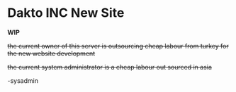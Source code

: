 # Dakto INC New Site

**WIP**


~~the current owner of this server is outsourcing cheap labour from turkey for the new website development~~


~~the current system administrator is a cheap labour out sourced in asia~~


\-sysadmin
